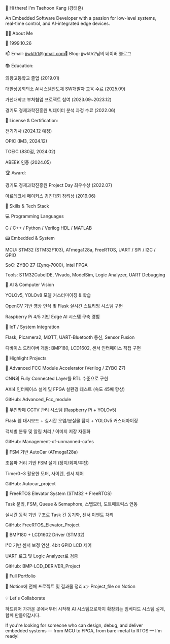 👋 Hi there! I'm Taehoon Kang (강태훈)

An Embedded Software Developer with a passion for low-level systems, real-time control, and AI-integrated edge devices.

🧑‍💻 About Me

🎂 1999.10.26

📫 Email: jjwkth1@gmail.com📝 Blog: jjwkth2님의 네이버 블로그

📚 Education:

의왕고등학교 졸업 (2019.01)

대한상공회의소 AI시스템반도체 SW개발자 교육 수료 (2025.09)

가천대학교 부처협업 프로젝트 참여 (2023.09~2023.12)

경기도 경제과학진흥원 빅데이터 분석 과정 수료 (2022.06)

📄 License & Certification:

전기기사 (2024.12 예정)

OPIC (IM3, 2024.12)

TOEIC (830점, 2024.02)

ABEEK 인증 (2024.05)

🏆 Award:

경기도 경제과학진흥원 Project Day 최우수상 (2022.07)

아르테크네 메이커스 경진대회 장려상 (2019.06)

🔧 Skills & Tech Stack

💻 Programming Languages

C / C++ / Python / Verilog HDL / MATLAB

📟 Embedded & System

MCU: STM32 (STM32F103), ATmega128a, FreeRTOS, UART / SPI / I2C / GPIO

SoC: ZYBO Z7 (Zynq-7000), Intel FPGA

Tools: STM32CubeIDE, Vivado, ModelSim, Logic Analyzer, UART Debugging

🤖 AI & Computer Vision

YOLOv5, YOLOv8 모델 커스터마이징 & 학습

OpenCV 기반 영상 인식 및 Flask 실시간 스트리밍 시스템 구현

Raspberry Pi 4/5 기반 Edge AI 시스템 구축 경험

📶 IoT / System Integration

Flask, Picamera2, MQTT, UART-Bluetooth 통신, Sensor Fusion

디바이스 드라이버 개발: BMP180, LCD1602, 센서 인터페이스 직접 구현

🚀 Highlight Projects

📂 Advanced FCC Module Accelerator (Verilog / ZYBO Z7)

CNN의 Fully Connected Layer를 RTL 수준으로 구현

AXI4 인터페이스 설계 및 FPGA 실환경 테스트 (속도 45배 향상)

GitHub: Advanced_Fcc_module

📂 무인카페 CCTV 관리 시스템 (Raspberry Pi + YOLOv5)

Flask 웹 대시보드 + 실시간 오염/분실물 탐지 + YOLOv5 커스터마이징

객체별 분류 및 알림 처리 / 이미지 저장 자동화

GitHub: Management-of-unmanned-cafes

📂 FSM 기반 AutoCar (ATmega128a)

초음파 거리 기반 FSM 설계 (정지/회피/후진)

Timer0~3 활용한 모터, 사이렌, 센서 제어

GitHub: Autocar_project

📂 FreeRTOS Elevator System (STM32 + FreeRTOS)

Task 분리, FSM, Queue & Semaphore, 스텝모터, 도트매트릭스 연동

실시간 동작 기반 구조로 Task 간 동기화, 센서 이벤트 처리

GitHub: FreeRTOS_Elevator_Project

📂 BMP180 + LCD1602 Driver (STM32)

I²C 기반 센서 보정 연산, 4bit GPIO LCD 제어

UART 로그 및 Logic Analyzer로 검증

GitHub: BMP-LCD_DERIVER_Project

📜 Full Portfolio

📎 Notion에 전체 프로젝트 및 결과물 정리:👉 Project_file on Notion

💡 Let's Collaborate

하드웨어 가까운 곳에서부터 시작해 AI 시스템으로까지 확장되는 임베디드 시스템 설계, 함께 만들어갑시다.

If you're looking for someone who can design, debug, and deliver embedded systems — from MCU to FPGA, from bare-metal to RTOS — I'm ready!
